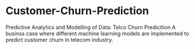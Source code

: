 # Customer-Churn-Prediction
Predictive Analytics and Modelling of Data: Telco Churn Predicition
A businss case where different machine learning models are implemented to predict customer churn in telecom industry.

